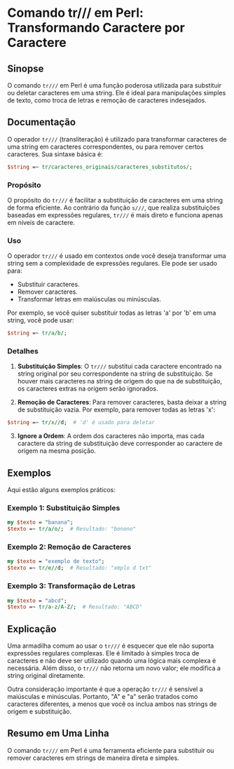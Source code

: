 <!--
Meta Description: # Comando tr/// em Perl: Transformando Caractere por Caractere ## Sinopse O comando `tr///` em Perl é uma função poderosa utilizada para substituir ou...
Meta Keywords: caracteres, string, uma, perl, para
-->

# Comando tr/// em Perl: Transformando Caractere por Caractere

## Sinopse
O comando `tr///` em Perl é uma função poderosa utilizada para substituir ou deletar caracteres em uma string. Ele é ideal para manipulações simples de texto, como troca de letras e remoção de caracteres indesejados.

## Documentação
O operador `tr///` (transliteração) é utilizado para transformar caracteres de uma string em caracteres correspondentes, ou para remover certos caracteres. Sua sintaxe básica é:

```perl
$string =~ tr/caracteres_originais/caracteres_substitutos/;
```

### Propósito
O propósito do `tr///` é facilitar a substituição de caracteres em uma string de forma eficiente. Ao contrário da função `s///`, que realiza substituições baseadas em expressões regulares, `tr///` é mais direto e funciona apenas em níveis de caractere.

### Uso
O operador `tr///` é usado em contextos onde você deseja transformar uma string sem a complexidade de expressões regulares. Ele pode ser usado para:

- Substituir caracteres.
- Remover caracteres.
- Transformar letras em maiúsculas ou minúsculas.

Por exemplo, se você quiser substituir todas as letras 'a' por 'b' em uma string, você pode usar:

```perl
$string =~ tr/a/b/;
```

### Detalhes
1. **Substituição Simples**: O `tr///` substitui cada caractere encontrado na string original por seu correspondente na string de substituição. Se houver mais caracteres na string de origem do que na de substituição, os caracteres extras na origem serão ignorados.
   
2. **Remoção de Caracteres**: Para remover caracteres, basta deixar a string de substituição vazia. Por exemplo, para remover todas as letras 'x':

```perl
$string =~ tr/x//d;  # 'd' é usado para deletar
```

3. **Ignore a Ordem**: A ordem dos caracteres não importa, mas cada caractere da string de substituição deve corresponder ao caractere de origem na mesma posição. 

## Exemplos
Aqui estão alguns exemplos práticos:

### Exemplo 1: Substituição Simples
```perl
my $texto = "banana";
$texto =~ tr/a/o/;  # Resultado: "bonono"
```

### Exemplo 2: Remoção de Caracteres
```perl
my $texto = "exemplo de texto";
$texto =~ tr/e//d;  # Resultado: "xmplo d txt"
```

### Exemplo 3: Transformação de Letras
```perl
my $texto = "abcd";
$texto =~ tr/a-z/A-Z/;  # Resultado: "ABCD"
```

## Explicação
Uma armadilha comum ao usar o `tr///` é esquecer que ele não suporta expressões regulares complexas. Ele é limitado à simples troca de caracteres e não deve ser utilizado quando uma lógica mais complexa é necessária. Além disso, o `tr///` não retorna um novo valor; ele modifica a string original diretamente.

Outra consideração importante é que a operação `tr///` é sensível a maiúsculas e minúsculas. Portanto, "A" e "a" serão tratados como caracteres diferentes, a menos que você os inclua ambos nas strings de origem e substituição.

## Resumo em Uma Linha
O comando `tr///` em Perl é uma ferramenta eficiente para substituir ou remover caracteres em strings de maneira direta e simples.